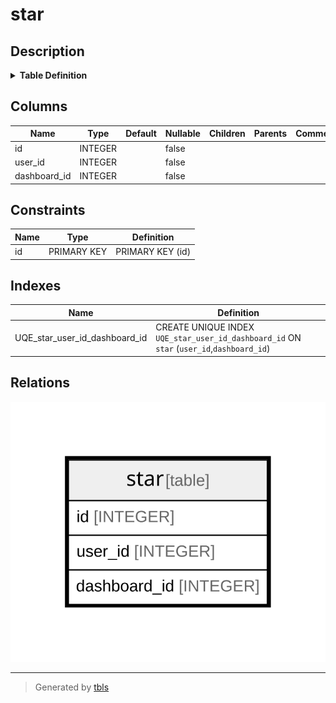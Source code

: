 # star

## Description

<details>
<summary><strong>Table Definition</strong></summary>

```sql
CREATE TABLE `star` (
`id` INTEGER PRIMARY KEY AUTOINCREMENT NOT NULL
, `user_id` INTEGER NOT NULL
, `dashboard_id` INTEGER NOT NULL
)
```

</details>

## Columns

| Name | Type | Default | Nullable | Children | Parents | Comment |
| ---- | ---- | ------- | -------- | -------- | ------- | ------- |
| id | INTEGER |  | false |  |  |  |
| user_id | INTEGER |  | false |  |  |  |
| dashboard_id | INTEGER |  | false |  |  |  |

## Constraints

| Name | Type | Definition |
| ---- | ---- | ---------- |
| id | PRIMARY KEY | PRIMARY KEY (id) |

## Indexes

| Name | Definition |
| ---- | ---------- |
| UQE_star_user_id_dashboard_id | CREATE UNIQUE INDEX `UQE_star_user_id_dashboard_id` ON `star` (`user_id`,`dashboard_id`) |

## Relations

![er](star.svg)

---

> Generated by [tbls](https://github.com/k1LoW/tbls)
